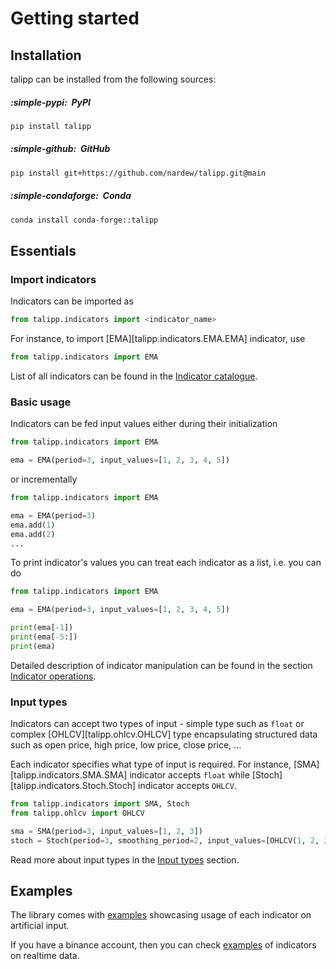 # Getting started

## Installation

talipp can be installed from the following sources:

##### :simple-pypi:&nbsp; PyPI

```bash
pip install talipp
```
##### :simple-github:&nbsp; GitHub

```bash
pip install git+https://github.com/nardew/talipp.git@main
```

##### :simple-condaforge:&nbsp; Conda

```bash
conda install conda-forge::talipp
```

## Essentials

### Import indicators

Indicators can be imported as

```python
from talipp.indicators import <indicator_name>
```

For instance, to import [EMA][talipp.indicators.EMA.EMA] indicator, use

```python
from talipp.indicators import EMA
```

List of all indicators can be found in the [Indicator catalogue](indicator-catalogue.md).

### Basic usage

Indicators can be fed input values either during their initialization

```python
from talipp.indicators import EMA

ema = EMA(period=3, input_values=[1, 2, 3, 4, 5])
```

or incrementally

```python
from talipp.indicators import EMA

ema = EMA(period=3)
ema.add(1)
ema.add(2)
...
```

To print indicator's values you can treat each indicator as a list, i.e. you can do

```python
from talipp.indicators import EMA

ema = EMA(period=3, input_values=[1, 2, 3, 4, 5])

print(ema[-1])
print(ema[-5:])
print(ema)
```

Detailed description of indicator manipulation can be found in the section [Indicator operations](indicator-operations.md).

### Input types

Indicators can accept two types of input - simple type such as `float` or complex [OHLCV][talipp.ohlcv.OHLCV] type encapsulating structured data such as open price, high price, low price, close price, ... 

Each indicator specifies what type of input is required. For instance, [SMA][talipp.indicators.SMA.SMA] indicator accepts `float` while [Stoch][talipp.indicators.Stoch.Stoch] indicator accepts `OHLCV`.

```python
from talipp.indicators import SMA, Stoch
from talipp.ohlcv import OHLCV

sma = SMA(period=3, input_values=[1, 2, 3])
stoch = Stoch(period=3, smoothing_period=2, input_values=[OHLCV(1, 2, 3, 4), OHLCV(5, 6, 7, 8)])
```

Read more about input types in the [Input types](input-types.md) section.

## Examples

The library comes with [examples](https://github.com/nardew/talipp/blob/main/examples/indicators.py) showcasing usage of each indicator on artificial input.

If you have a binance account, then you can check [examples](https://github.com/nardew/talipp/blob/main/examples/binance_online.py) of indicators on realtime data. 
